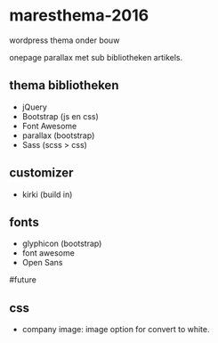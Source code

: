 # maresthema-2016
wordpress thema onder bouw

onepage parallax met sub bibliotheken artikels.

## thema bibliotheken
* jQuery
* Bootstrap (js en css)
* Font Awesome
* parallax (bootstrap)
* Sass (scss > css)

## customizer
* kirki (build in)

## fonts
* glyphicon (bootstrap)
* font awesome
* Open Sans


#future
## css
* company image: image option for convert to white.